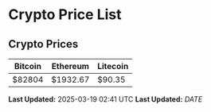 # Crypto Price List

## Crypto Prices
| Bitcoin | Ethereum | Litecoin |
| ------- | -------- | -------- |
| $82804 | $1932.67 | $90.35 |
**Last Updated:** 2025-03-19 02:41 UTC
**Last Updated:** $DATE$
